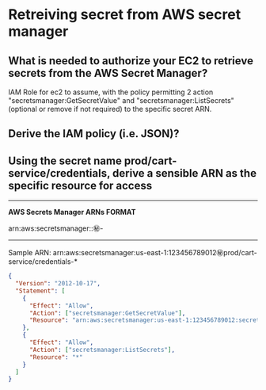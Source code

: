 # Retreiving secret from AWS secret manager

## What is needed to authorize your EC2 to retrieve secrets from the AWS Secret Manager?

IAM Role for ec2 to assume, with the policy permitting 2 action "secretsmanager:GetSecretValue" and "secretsmanager:ListSecrets" (optional or remove if not required) to the specific secret ARN.

## Derive the IAM policy (i.e. JSON)?

## Using the secret name prod/cart-service/credentials, derive a sensible ARN as the specific resource for access

---

**AWS Secrets Manager ARNs FORMAT**

arn:aws:secretsmanager:<region>:<account-id>:secret:<secret-name>-<random-suffix>

---

Sample ARN: arn:aws:secretsmanager:us-east-1:123456789012:secret:prod/cart-service/credentials-\*

```json
{
  "Version": "2012-10-17",
  "Statement": [
    {
      "Effect": "Allow",
      "Action": ["secretsmanager:GetSecretValue"],
      "Resource": "arn:aws:secretsmanager:us-east-1:123456789012:secret:prod/cart-service/credentials-*"
    },
    {
      "Effect": "Allow",
      "Action": ["secretsmanager:ListSecrets"],
      "Resource": "*"
    }
  ]
}
```
